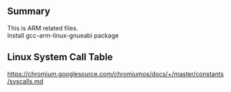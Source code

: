 ## Summary
This is ARM related files. \
Install gcc-arm-linux-gnueabi package

## Linux System Call Table
https://chromium.googlesource.com/chromiumos/docs/+/master/constants/syscalls.md
